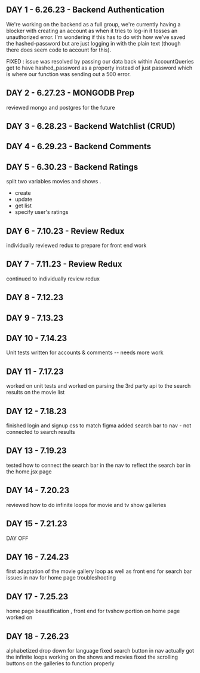 ## DAY 1 - 6.26.23 - Backend Authentication
We're working on the backend as a full group, we're currently having a blocker with creating an account as when it tries to log-in it tosses an unauthorized error. I'm wondering if this has to do with how we've saved the hashed-password but are just logging in with the plain text (though there does seem code to account for this).

FIXED : issue was resolved by passing our data back within AccountQueries get to have hashed_password as a property instead of just password which is where our function was sending out a 500 error.

## DAY 2 - 6.27.23 - MONGODB Prep
reviewed mongo and postgres for the future

## DAY 3 - 6.28.23 - Backend Watchlist (CRUD)

## DAY 4 - 6.29.23 - Backend Comments


## DAY 5 - 6.30.23 - Backend Ratings
split two variables movies and shows .
* create
* update
* get list
* specify user's ratings

## DAY 6 - 7.10.23 - Review Redux
individually reviewed redux to prepare for front end work

## DAY 7 - 7.11.23 - Review Redux
continued to individually review redux

## DAY 8 - 7.12.23

## DAY 9 - 7.13.23

## DAY 10 - 7.14.23
Unit tests written for accounts & comments -- needs more work

## DAY 11 - 7.17.23
worked on unit tests and worked on parsing the 3rd party api to the search results on the movie list

## DAY 12 - 7.18.23
finished login and signup css to match figma
added search bar to nav - not connected to search results


## DAY 13 - 7.19.23
tested how to connect the search bar in the nav to reflect the search bar in the home.jsx page

## DAY 14 - 7.20.23
reviewed how to do infinite loops for movie and tv show galleries

## DAY 15 - 7.21.23
DAY OFF

## DAY 16 - 7.24.23
first adaptation of the movie gallery loop as well as front end for search bar issues in nav for home page troubleshooting

## DAY 17 - 7.25.23
home page beautification , front end for tvshow portion on home page worked on

## DAY 18 - 7.26.23
alphabetized drop down for language
fixed search button in nav
actually got the infinite loops working on the shows and movies
fixed the scrolling buttons on the galleries to function properly
